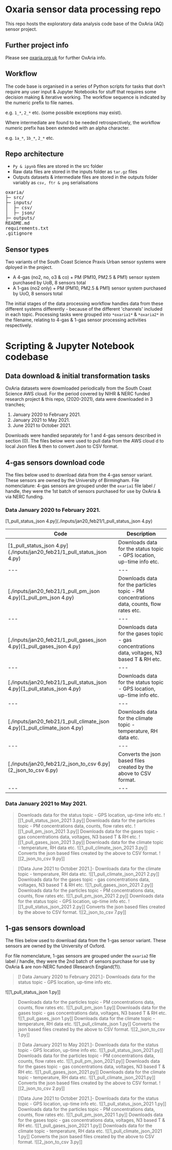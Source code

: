 # Oxaria sensor data processing repo
This repo hosts the exploratory data analysis code base of the OxAria (AQ) sensor project.

## Further project info
Please see [oxaria.org.uk](https://www.oxaria.org.uk/) for further OxAria info.

## Workflow
The code base is organised in a series of Python scripts for tasks that don't require any user input & Jupyter Notebooks for stuff that requires some decision making & iterative working. The workflow sequence is indicated by the numeric prefix to file names.

e.g. `1_*`, `2_*` etc. (some possible exceptions may exist).

Where intermediate are found to be needed retrospectively, the workflow numeric prefix has been extended with an alpha character.

e.g. `1a_*`, `1b_*`, `2_*` etc.

## Repo architecture
- `Py & ipynb` files are stored in the src folder
- Raw data files are stored in the inputs folder as `tar.gz` files
- Outputs datasets & intermediate files are stored in the outputs folder variably as `csv, ftr & png` serialisations

<pre>
oxaria/
├─ src/
├─ inputs/
│  ├─ csv/
│  ├─ json/
├─ outputs/
README.md
requirements.txt
.gitignore
</pre>

## Sensor types
Two variants of the South Coast Science Praxis Urban sensor systems were dployed in the project.

- A 4-gas (no2, no, o3 & co) + PM (PM10, PM2.5 & PM1) sensor system purchased by UoB, 8 sensors total
- A 1-gas (no2 only) + PM (PM10, PM2.5 & PM1) sensor system purchased by UoO, 8 sensors total

The initial stages of the data processing workflow handles data from these different systems differently - because of the different 'channels' included in each topic. Processing tasks were grouped into `*oxaria1*` & `*oxaria2*` in the filename, relating to 4-gas & 1-gas sensor processing activities respectively.

# Scripting &  Jupyter Notebook codebase
## Data download & initial transformation tasks
OxAria datasets were dowmloaded periodically from the South Coast Science AWS cloud. For the period covered by NIHR & NERC funded research project & this repo, (2020-2021), data were downloaded in 3 tranches;

1. January 2020 to February 2021.
2. January 2021 to May 2021.
3. June 2021 to October 2021.

Downloads were handled separately for 1 and 4-gas sensors described in section (0). The files below were used to pull data from the AWS cloud d to local Json files & then to convert Json  to CSV format.

## 4-gas sensors download code
The files below used to download data from the 4-gas sensor variant. These sensors are owned by the University of Birmingham. File nomenclature:  4-gas sensors are grouped under the `oxaria1` file label / handle, they were the 1st batch of sensors purchased for use by OxAria & via NERC funding.

### Data January 2020 to February 2021.


 [1_pull_status_json 4.py](./inputs/jan20_feb21/1_pull_status_json 4.py)

|Code | Description |
|-----|-------------|
| [1_pull_status_json 4.py](./inputs/jan20_feb21/1_pull_status_json 4.py) | Downloads data for the status topic - GPS location, up-time info etc.|
|---|---|
|[./inputs/jan20_feb21/1_pull_pm_json 4.py](1_pull_pm_json 4.py)| Downloads data for the particles topic - PM concentrations data, counts, flow rates etc.|
|---|---|
|[./inputs/jan20_feb21/1_pull_gases_json 4.py](1_pull_gases_json 4.py)| Downloads data for the gases topic - gas concentrations data, voltages, N3 based T & RH etc.|
|---|---|
|[./inputs/jan20_feb21/1_pull_status_json 4.py](1_pull_status_json 4.py)| Downloads data for the status topic - GPS location, up-time info etc.|
|---|---|
|[./inputs/jan20_feb21/1_pull_climate_json 4.py](1_pull_climate_json 4.py)| Downloads data for the climate topic - temperature, RH data etc.|
|---|---|
|[./inputs/jan20_feb21/2_json_to_csv 6.py](2_json_to_csv 6.py)| Converts the json based files created by the above to CSV format.|
|---|---|

### Data January 2021 to May 2021.

>Downloads data for the status topic - GPS location, up-time info etc.
![[1_pull_status_json_2021 3.py]]
>Downloads data for the particles topic - PM concentrations data, counts, flow rates etc.
![[1_pull_pm_json_2021 3.py]]
>Downloads data for the gases topic - gas concentrations data, voltages, N3 based T & RH etc.
![[1_pull_gases_json_2021 3.py]]
>Downloads data for the climate topic - temperature, RH data etc.
![[1_pull_climate_json_2021 3.py]]
>Converts the json based files created by the above to CSV format.
![[2_json_to_csv 9.py]]

>[!Data June 2021 to October 2021.]-
>Downloads data for the climate topic - temperature, RH data etc.
![[1_pull_climate_json_2021 2.py]]
>Downloads data for the gases topic - gas concentrations data, voltages, N3 based T & RH etc.
![[1_pull_gases_json_2021 2.py]]
>Downloads data for the particles topic - PM concentrations data, counts, flow rates etc.
![[1_pull_pm_json_2021 2.py]]
>Downloads data for the status topic - GPS location, up-time info etc.
![[1_pull_status_json_2021 2.py]]
>Converts the json based files created by the above to CSV format.
![[2_json_to_csv 7.py]]

## 1-gas sensors download
The files below used to download data from the 1-gas sensor variant. These sensors are owned by the University of Oxford.

For file nomenclature, 1-gas sensors are grouped under the `oxaria2` file label / handle, they were the 2nd batch of sensors purchase for use by OxAria & are non-NERC funded (Research England(?)).

>[! Data January 2020 to February 2021.]-
>Downloads data for the status topic - GPS location, up-time info etc.
>
![[1_pull_status_json 1.py]]
>Downloads data for the particles topic - PM concentrations data, counts, flow rates etc.
![[1_pull_pm_json 1.py]]
>Downloads data for the gases topic - gas concentrations data, voltages, N3 based T & RH etc.
![[1_pull_gases_json 1.py]]
>Downloads data for the climate topic - temperature, RH data etc.
![[1_pull_climate_json 1.py]]
>Converts the json based files created by the above to CSV format.
![[2_json_to_csv 1.py]]

>[! Data January 2021 to May 2021.]-
>Downloads data for the status topic - GPS location, up-time info etc.
![[1_pull_status_json_2021.py]]
>Downloads data for the particles topic - PM concentrations data, counts, flow rates etc.
![[1_pull_pm_json_2021.py]]
>Downloads data for the gases topic - gas concentrations data, voltages, N3 based T & RH etc.
![[1_pull_gases_json_2021.py]]
>Downloads data for the climate topic - temperature, RH data etc.
![[1_pull_climate_json_2021.py]]
>Converts the json based files created by the above to CSV format.
![[2_json_to_csv 2.py]]

>[!Data June 2021 to October 2021.]-
>Downloads data for the status topic - GPS location, up-time info etc.
![[1_pull_status_json_2021 1.py]]
>Downloads data for the particles topic - PM concentrations data, counts, flow rates etc.
![[1_pull_pm_json_2021 1.py]]
>Downloads data for the gases topic - gas concentrations data, voltages, N3 based T & RH etc.
![[1_pull_gases_json_2021 1.py]]
>Downloads data for the climate topic - temperature, RH data etc.
![[1_pull_climate_json_2021 1.py]]
>Converts the json based files created by the above to CSV format.
![[2_json_to_csv 3.py]]

